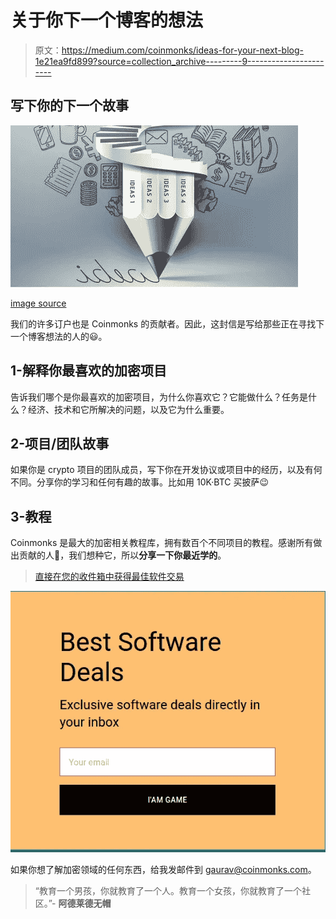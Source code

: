 # 关于你下一个博客的想法

> 原文：<https://medium.com/coinmonks/ideas-for-your-next-blog-1e21ea9fd899?source=collection_archive---------9----------------------->

## 写下你的下一个故事

![](img/3378bbcd97e3e99a7370f433644f20d3.png)

[image source](https://www.google.co.in/url?sa=i&rct=j&q=&esrc=s&source=images&cd=&cad=rja&uact=8&ved=2ahUKEwjRuKmP0qDdAhXJV30KHXtMCdAQjxx6BAgBEAI&url=https%3A%2F%2Fwww.coursera.org%2Flearn%2Fgetting-started-with-essay-writing&psig=AOvVaw0njOf43EMwQgZUXwVhfmGc&ust=1536126121185998)

我们的许多订户也是 Coinmonks 的贡献者。因此，这封信是写给那些正在寻找下一个博客想法的人的😃。

## **1-解释你最喜欢的加密项目**

告诉我们哪个是你最喜欢的加密项目，为什么你喜欢它？它能做什么？任务是什么？经济、技术和它所解决的问题，以及它为什么重要。

## **2-项目/团队故事**

如果你是 crypto 项目的团队成员，写下你在开发协议或项目中的经历，以及有何不同。分享你的学习和任何有趣的故事。比如用 10K·BTC 买披萨😉

## **3-教程**

Coinmonks 是最大的加密相关教程库，拥有数百个不同项目的教程。感谢所有做出贡献的人👏，我们想种它，所以**分享一下你最近学的**。

> [直接在您的收件箱中获得最佳软件交易](https://coincodecap.com/?utm_source=coinmonks)

[![](img/7c0b3dfdcbfea594cc0ae7d4f9bf6fcb.png)](https://coincodecap.com/?utm_source=coinmonks)

如果你想了解加密领域的任何东西，给我发邮件到 gaurav@coinmonks.com。

> “教育一个男孩，你就教育了一个人。教育一个女孩，你就教育了一个社区。”- **阿德莱德无帽**